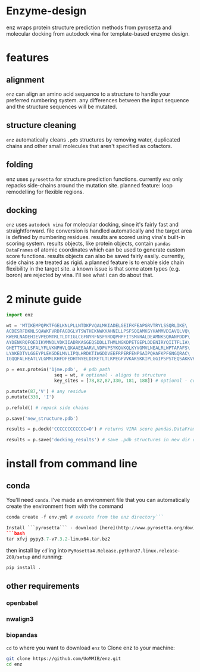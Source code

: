 # Enzyme-design
enz wraps protein structure prediction methods from pyrosetta and molecular docking from autodock vina for template-based enzyme design. 

# features
## alignment
```enz``` can align an amino acid sequence to a structure to handle your preferred numbering system. any differences between the input sequence and the structure sequences will be mutated. 
## structure cleaning
```enz``` automatically cleans ```.pdb``` structures by removing water, duplicated chains and other small molecules that aren't specified as cofactors.
## folding
enz uses ```pyrosetta``` for structure prediction functions. currently ```enz``` only repacks side-chains around the mutation site. planned feature: loop remodelling for flexible regions.
## docking
```enz``` uses ```autodock vina``` for molecular docking, since it's fairly fast and straightforward. file conversion is handled automatically and the target area is defined by numbering residues. results are scored using vina's built-in scoring system. results objects, like protein objects, contain ```pandas``` ```DataFrames``` of atomic coordinates which can be used to generate custom score functions. results objects can also be saved fairly easily.  currently, side chains are treated as rigid. a planned feature is to enable side chain flexibility in the target site. a known issue is that some atom types (e.g. boron) are rejected by vina. I'll see what i can  do about that.


# 2 minute guide
```python
import enz

wt = 'MTIKEMPQPKTFGELKNLPLLNTDKPVQALMKIADELGEIFKFEAPGRVTRYLSSQRLIKE\
ACDESRFDKNLSQAWKFVRDFAGDGLVTSWTHEKNWKKAHNILLPSFSQQAMKGYHAMMVDIAVQLVQ\
KWERLNADEHIEVPEDMTRLTLDTIGLCGFNYRFNSFYRDQPHPFITSMVRALDEAMNKSQRANPDDP\
AYDENKRQFQEDIKVMNDLVDKIIADRKASGEQSDDLLTHMLNGKDPETGEPLDDENIRYQIITFLIA\
GHETTSGLLSFALYFLVKNPHVLQKAAEEAARVLVDPVPSYKQVKQLKYVGMVLNEALRLWPTAPAFS\
LYAKEDTVLGGEYPLEKGDELMVLIPQLHRDKTIWGDDVEEFRPERFENPSAIPQHAFKPFGNGQRAC\
IGQQFALHEATLVLGMMLKHFDFEDHTNYELDIKETLTLKPEGFVVKAKSKKIPLGGIPSPSTEQSAKKVRK'

p = enz.protein('1jme.pdb',  # pdb path
                  seq = wt, # optional - aligns to structure
                  key_sites = [78,82,87,330, 181, 188]) # optional - constrain docking to this region

p.mutate(87,'V') # any residue
p.mutate(330, 'I')

p.refold() # repack side chains

p.save('new_structure.pdb')

results = p.dock('CCCCCCCCCCCC=O') # returns VINA score pandas.DataFrame

results = p.save('docking_results') # save .pdb structures in new dir docking_results
```

# install from command line
## conda
You'll need ```conda```. I've made an environment file that you can automatically create the  environment from with the command
```python
conda create -f env.yml # execute from the enz directory```

Install ```pyrosetta``` - download [here](http://www.pyrosetta.org/dow) - requires a "username" and "password", which are sent to you when yyou apply for a license. Make sure you get the right version for your machine. It shouldn't matter too much what version of python the ```pyrosetta``` distribution is for. Note that the download is really slow. On macOSX / linux, ```pyrosetta``` is distrubuted as a ```.tar.bz2``` archive. You can decompress these like this:
```bash
tar xfvj pypy3.7-v7.3.2-linux64.tar.bz2
```
then install by ```cd```'ing into ```PyRosetta4.Release.python37.linux.release-269/setup``` and running:
```bash
pip install .
```
## other requirements
### openbabel
### nwalign3
### biopandas

```cd``` to where you want to download ```enz``` to
Clone enz to your machine:
```bash
git clone https://github.com/UoMMIB/enz.git
cd enz
```

